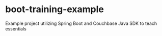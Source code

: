 boot-training-example
=====================

Example project utilizing Spring Boot and Couchbase Java SDK to teach essentials
